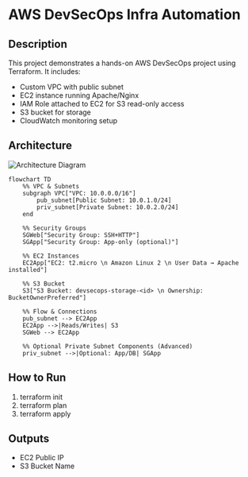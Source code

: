 # AWS DevSecOps Infra Automation

## Description
This project demonstrates a hands-on AWS DevSecOps project using Terraform. It includes:
- Custom VPC with public subnet
- EC2 instance running Apache/Nginx
- IAM Role attached to EC2 for S3 read-only access
- S3 bucket for storage
- CloudWatch monitoring setup

## Architecture
![Architecture Diagram](architecture.png)

```mermaid
flowchart TD
    %% VPC & Subnets
    subgraph VPC["VPC: 10.0.0.0/16"]
        pub_subnet[Public Subnet: 10.0.1.0/24]
        priv_subnet[Private Subnet: 10.0.2.0/24]
    end

    %% Security Groups
    SGWeb["Security Group: SSH+HTTP"]
    SGApp["Security Group: App-only (optional)"]

    %% EC2 Instances
    EC2App["EC2: t2.micro \n Amazon Linux 2 \n User Data → Apache installed"]

    %% S3 Bucket
    S3["S3 Bucket: devsecops-storage-<id> \n Ownership: BucketOwnerPreferred"]

    %% Flow & Connections
    pub_subnet --> EC2App
    EC2App -->|Reads/Writes| S3
    SGWeb --> EC2App

    %% Optional Private Subnet Components (Advanced)
    priv_subnet -->|Optional: App/DB| SGApp
```

## How to Run
1. terraform init
2. terraform plan
3. terraform apply

## Outputs
- EC2 Public IP
- S3 Bucket Name

